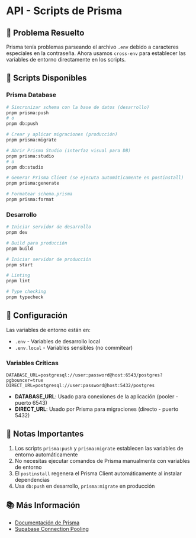 # API - Scripts de Prisma

## 🎯 Problema Resuelto

Prisma tenía problemas parseando el archivo `.env` debido a caracteres especiales en la contraseña. Ahora usamos `cross-env` para establecer las variables de entorno directamente en los scripts.

## 📝 Scripts Disponibles

### Prisma Database

```bash
# Sincronizar schema con la base de datos (desarrollo)
pnpm prisma:push
# o
pnpm db:push

# Crear y aplicar migraciones (producción)
pnpm prisma:migrate

# Abrir Prisma Studio (interfaz visual para DB)
pnpm prisma:studio
# o
pnpm db:studio

# Generar Prisma Client (se ejecuta automáticamente en postinstall)
pnpm prisma:generate

# Formatear schema.prisma
pnpm prisma:format
```

### Desarrollo

```bash
# Iniciar servidor de desarrollo
pnpm dev

# Build para producción
pnpm build

# Iniciar servidor de producción
pnpm start

# Linting
pnpm lint

# Type checking
pnpm typecheck
```

## 🔧 Configuración

Las variables de entorno están en:

- `.env` - Variables de desarrollo local
- `.env.local` - Variables sensibles (no commitear)

### Variables Críticas

```env
DATABASE_URL=postgresql://user:password@host:6543/postgres?pgbouncer=true
DIRECT_URL=postgresql://user:password@host:5432/postgres
```

- **DATABASE_URL**: Usado para conexiones de la aplicación (pooler - puerto 6543)
- **DIRECT_URL**: Usado por Prisma para migraciones (directo - puerto 5432)

## 🚨 Notas Importantes

1. Los scripts `prisma:push` y `prisma:migrate` establecen las variables de entorno automáticamente
2. No necesitas ejecutar comandos de Prisma manualmente con variables de entorno
3. El `postinstall` regenera el Prisma Client automáticamente al instalar dependencias
4. Usa `db:push` en desarrollo, `prisma:migrate` en producción

## 📚 Más Información

- [Documentación de Prisma](https://www.prisma.io/docs)
- [Supabase Connection Pooling](https://supabase.com/docs/guides/database/connecting-to-postgres#connection-pooler)
